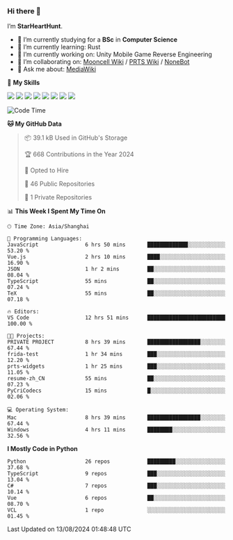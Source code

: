### Hi there 👋

I’m **StarHeartHunt**.

- 🏫 I’m currently studying for a **BSc** in **Computer Science**
- 🌱 I’m currently learning: Rust
- 🔭 I’m currently working on: Unity Mobile Game Reverse Engineering
- 👯 I’m collaborating on: [Mooncell Wiki](https://fgo.wiki/) / [PRTS Wiki](http://prts.wiki/) / [NoneBot](https://github.com/nonebot)
- 💬 Ask me about: [MediaWiki](https://www.mediawiki.org)

🌟 **My Skills**

![](https://img.shields.io/badge/-Python-3e74a2?style=flat-square&logo=Python&logoColor=fff)
![](https://img.shields.io/badge/-Node.js-339933?style=flat-square&logo=node.js&logoColor=fff)
![](https://img.shields.io/badge/-Vue-4fc08d?style=flat-square&logo=vue.js&logoColor=fff)
![](https://img.shields.io/badge/-React-2d98ce?style=flat-square&logo=React&logoColor=fff)
![](https://img.shields.io/badge/-TypeScript-3178C6?style=flat-square&logo=TypeScript&logoColor=fff)
![](https://img.shields.io/badge/-Docker-2496ED?style=flat-square&logo=Docker&logoColor=fff)
![](https://img.shields.io/badge/-Linux-000000?style=flat-square&logo=Linux&logoColor=fff)
![](https://img.shields.io/badge/-Dotnet-512bd4?style=flat-square&logo=.net&logoColor=fff)

<!--START_SECTION:waka-->
![Code Time](http://img.shields.io/badge/Code%20Time-1%2C300%20hrs%2026%20mins-blue)

**🐱 My GitHub Data** 

> 📦 39.1 kB Used in GitHub's Storage 
 > 
> 🏆 668 Contributions in the Year 2024
 > 
> 💼 Opted to Hire
 > 
> 📜 46 Public Repositories 
 > 
> 🔑 1 Private Repositories 
 > 
📊 **This Week I Spent My Time On** 

```text
🕑︎ Time Zone: Asia/Shanghai

💬 Programming Languages: 
JavaScript               6 hrs 50 mins       █████████████░░░░░░░░░░░░   53.20 % 
Vue.js                   2 hrs 10 mins       ████░░░░░░░░░░░░░░░░░░░░░   16.90 % 
JSON                     1 hr 2 mins         ██░░░░░░░░░░░░░░░░░░░░░░░   08.04 % 
TypeScript               55 mins             ██░░░░░░░░░░░░░░░░░░░░░░░   07.24 % 
TeX                      55 mins             ██░░░░░░░░░░░░░░░░░░░░░░░   07.18 % 

🔥 Editors: 
VS Code                  12 hrs 51 mins      █████████████████████████   100.00 % 

🐱‍💻 Projects: 
PRIVATE PROJECT          8 hrs 39 mins       █████████████████░░░░░░░░   67.44 % 
frida-test               1 hr 34 mins        ███░░░░░░░░░░░░░░░░░░░░░░   12.20 % 
prts-widgets             1 hr 25 mins        ███░░░░░░░░░░░░░░░░░░░░░░   11.05 % 
resume-zh_CN             55 mins             ██░░░░░░░░░░░░░░░░░░░░░░░   07.23 % 
PyCriCodecs              15 mins             █░░░░░░░░░░░░░░░░░░░░░░░░   02.06 % 

💻 Operating System: 
Mac                      8 hrs 39 mins       █████████████████░░░░░░░░   67.44 % 
Windows                  4 hrs 11 mins       ████████░░░░░░░░░░░░░░░░░   32.56 % 
```

**I Mostly Code in Python** 

```text
Python                   26 repos            █████████░░░░░░░░░░░░░░░░   37.68 % 
TypeScript               9 repos             ███░░░░░░░░░░░░░░░░░░░░░░   13.04 % 
C#                       7 repos             ███░░░░░░░░░░░░░░░░░░░░░░   10.14 % 
Vue                      6 repos             ██░░░░░░░░░░░░░░░░░░░░░░░   08.70 % 
VCL                      1 repo              ░░░░░░░░░░░░░░░░░░░░░░░░░   01.45 % 
```




 Last Updated on 13/08/2024 01:48:48 UTC
<!--END_SECTION:waka-->
